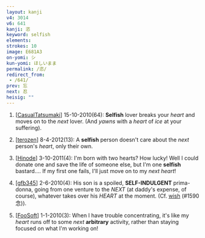 ```yaml
---
layout: kanji
v4: 3014
v6: 641
kanji: 恣
keyword: selfish
elements: 
strokes: 10
image: E681A3
on-yomi: シ
kun-yomi: ほしいまま
permalink: /恣/
redirect_from:
 - /641/
prev: 忘
next: 忍
heisig: ""
---
```


1) [<a href="http://kanji.koohii.com/profile/CasualTatsumaki">CasualTatsumaki</a>] 15-10-2010(64): <strong>Selfish</strong> lover breaks your <em>heart</em> and moves on to the <em>next</em> lover. (And <em>yawns</em> with a <em>heart</em> of <em>ice</em> at your suffering).

2) [<a href="http://kanji.koohii.com/profile/terozen">terozen</a>] 8-4-2012(13): A <strong>selfish</strong> person doesn&#039;t care about the <em>next</em> person&#039;s <em>heart</em>, only their own.

3) [<a href="http://kanji.koohii.com/profile/Hinode">Hinode</a>] 3-10-2011(4): I&#039;m born with two hearts? How lucky! Well I could donate one and save the life of someone else, but I&#039;m one <strong>selfish</strong> bastard.... If my first one fails, I&#039;ll just move on to my <em>next heart</em>!

4) [<a href="http://kanji.koohii.com/profile/gfb345">gfb345</a>] 2-6-2010(4): His son is a spoiled, <strong>SELF-INDULGENT</strong> prima-donna, going from one venture to the <em>NEXT</em> (at daddy&#039;s expense, of course), whatever takes over his <em>HEART</em> at the moment. (Cf. <a href="../v4/1590.html">wish</a> (#1590 念)).

5) [<a href="http://kanji.koohii.com/profile/FooSoft">FooSoft</a>] 1-1-2010(3): When I have trouble concentrating, it&#039;s like my <em>heart</em> runs off to some <em>next</em> <strong>arbitrary</strong> activity, rather than staying focused on what I&#039;m working on!

